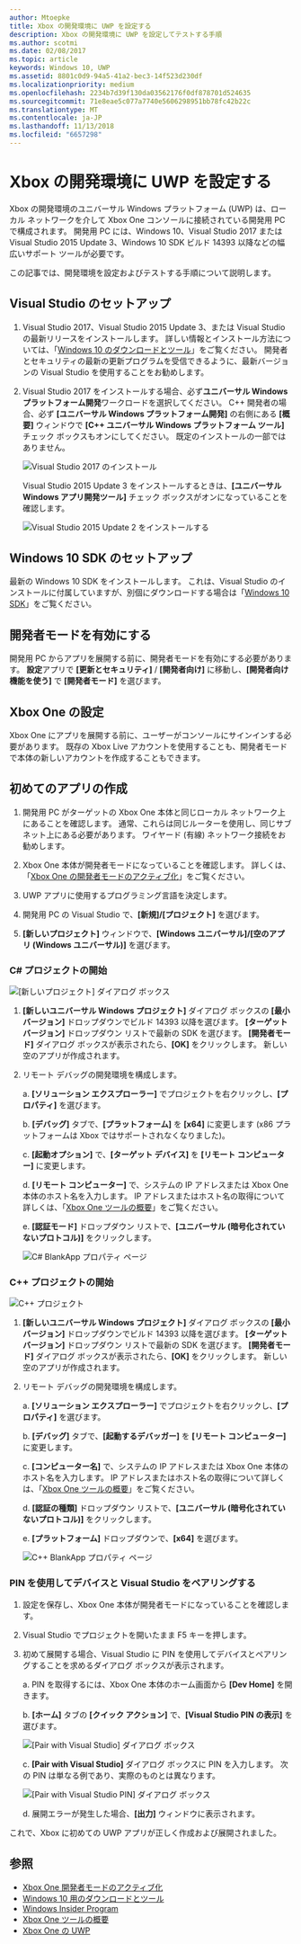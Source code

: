 ```yaml
---
author: Mtoepke
title: Xbox の開発環境に UWP を設定する
description: Xbox の開発環境に UWP を設定してテストする手順
ms.author: scotmi
ms.date: 02/08/2017
ms.topic: article
keywords: Windows 10, UWP
ms.assetid: 8801c0d9-94a5-41a2-bec3-14f523d230df
ms.localizationpriority: medium
ms.openlocfilehash: 2234b7d39f130da03562176f0df878701d524635
ms.sourcegitcommit: 71e8eae5c077a7740e5606298951bb78fc42b22c
ms.translationtype: MT
ms.contentlocale: ja-JP
ms.lasthandoff: 11/13/2018
ms.locfileid: "6657298"
---
```

# <a name="set-up-your-uwp-on-xbox-development-environment"></a>Xbox の開発環境に UWP を設定する

Xbox の開発環境のユニバーサル Windows プラットフォーム (UWP) は、ローカル ネットワークを介して Xbox One コンソールに接続されている開発用 PC で構成されます。
開発用 PC には、Windows 10、Visual Studio 2017 または Visual Studio 2015 Update 3、Windows 10 SDK ビルド 14393 以降などの幅広いサポート ツールが必要です。


この記事では、開発環境を設定およびテストする手順について説明します。

## <a name="visual-studio-setup"></a>Visual Studio のセットアップ

1. Visual Studio 2017、Visual Studio 2015 Update 3、または Visual Studio の最新リリースをインストールします。 詳しい情報とインストール方法については、「[Windows 10 のダウンロードとツール](https://dev.windows.com/downloads)」をご覧ください。 開発者とセキュリティの最新の更新プログラムを受信できるように、最新バージョンの Visual Studio を使用することをお勧めします。

2. Visual Studio 2017 をインストールする場合、必ず**ユニバーサル Windows プラットフォーム開発**ワークロードを選択してください。 C++ 開発者の場合、必ず **[ユニバーサル Windows プラットフォーム開発]** の右側にある **[概要]** ウィンドウで **[C++ ユニバーサル Windows プラットフォーム ツール]** チェック ボックスもオンにしてください。 既定のインストールの一部ではありません。

    ![Visual Studio 2017 のインストール](images/development-environment-setup-1.png)

    Visual Studio 2015 Update 3 をインストールするときは、**[ユニバーサル Windows アプリ開発ツール]** チェック ボックスがオンになっていることを確認します。

    ![Visual Studio 2015 Update 2 をインストールする](images/vs_install_tools.png)

## <a name="windows-10-sdk-setup"></a>Windows 10 SDK のセットアップ

最新の Windows 10 SDK をインストールします。 これは、Visual Studio のインストールに付属していますが、別個にダウンロードする場合は「[Windows 10 SDK](https://developer.microsoft.com/windows/downloads/windows-10-sdk)」をご覧ください。


## <a name="enabling-developer-mode"></a>開発者モードを有効にする

開発用 PC からアプリを展開する前に、開発者モードを有効にする必要があります。 **設定**アプリで **[更新とセキュリティ]** / **[開発者向け]** に移動し、**[開発者向け機能を使う]** で **[開発者モード]** を選びます。

## <a name="setting-up-your-xbox-one"></a>Xbox One の設定

Xbox One にアプリを展開する前に、ユーザーがコンソールにサインインする必要があります。 既存の Xbox Live アカウントを使用することも、開発者モードで本体の新しいアカウントを作成することもできます。 

## <a name="create-your-first-app"></a>初めてのアプリの作成

1. 開発用 PC がターゲットの Xbox One 本体と同じローカル ネットワーク上にあることを確認します。 通常、これらは同じルーターを使用し、同じサブネット上にある必要があります。 ワイヤード (有線) ネットワーク接続をお勧めします。

2. Xbox One 本体が開発者モードになっていることを確認します。  詳しくは、「[Xbox One の開発者モードのアクティブ化](devkit-activation.md)」をご覧ください。

3. UWP アプリに使用するプログラミング言語を決定します。

4. 開発用 PC の Visual Studio で、**[新規]/[プロジェクト]** を選びます。

5. **[新しいプロジェクト]** ウィンドウで、**[Windows ユニバーサル]/[空のアプリ (Windows ユニバーサル)]** を選びます。

### <a name="starting-a-c-project"></a>C# プロジェクトの開始

  ![[新しいプロジェクト] ダイアログ ボックス](images/development-environment-setup-2.png)

1. **[新しいユニバーサル Windows プロジェクト]** ダイアログ ボックスの **[最小バージョン]** ドロップダウンでビルド 14393 以降を選びます。 **[ターゲット バージョン]** ドロップダウン リストで最新の SDK を選びます。 **[開発者モード]** ダイアログ ボックスが表示されたら、**[OK]** をクリックします。 新しい空のアプリが作成されます。

2. リモート デバッグの開発環境を構成します。

    a. **[ソリューション エクスプローラー]** でプロジェクトを右クリックし、**[プロパティ]** を選びます。

    b. **[デバッグ]** タブで、**[プラットフォーム]** を **[x64]** に変更します  (x86 プラットフォームは Xbox ではサポートされなくなりました)。

    c. **[起動オプション]** で、**[ターゲット デバイス]** を **[リモート コンピューター]** に変更します。

    d. **[リモート コンピューター]** で、システムの IP アドレスまたは Xbox One 本体のホスト名を入力します。 IP アドレスまたはホスト名の取得について詳しくは、「[Xbox One ツールの概要](introduction-to-xbox-tools.md)」をご覧ください。

    e. **[認証モード]** ドロップダウン リストで、**[ユニバーサル (暗号化されていないプロトコル)]** をクリックします。

    ![C# BlankApp プロパティ ページ](images/vs_remote.jpg)

### <a name="starting-a-c-project"></a>C++ プロジェクトの開始

  ![C++ プロジェクト](images/development-environment-setup-3.png)

1. **[新しいユニバーサル Windows プロジェクト]** ダイアログ ボックスの **[最小バージョン]** ドロップダウンでビルド 14393 以降を選びます。 **[ターゲット バージョン]** ドロップダウン リストで最新の SDK を選びます。 **[開発者モード]** ダイアログ ボックスが表示されたら、**[OK]** をクリックします。 新しい空のアプリが作成されます。

2. リモート デバッグの開発環境を構成します。

   a. **[ソリューション エクスプローラー]** でプロジェクトを右クリックし、**[プロパティ]** を選びます。

   b. **[デバッグ]** タブで、**[起動するデバッガー]** を **[リモート コンピューター]** に変更します。

   c. **[コンピューター名]** で、システムの IP アドレスまたは Xbox One 本体のホスト名を入力します。 IP アドレスまたはホスト名の取得について詳しくは、「[Xbox One ツールの概要](introduction-to-xbox-tools.md)」をご覧ください。

   d. **[認証の種類]** ドロップダウン リストで、**[ユニバーサル (暗号化されていないプロトコル)]** をクリックします。

   e. **[プラットフォーム]** ドロップダウンで、**[x64]** を選びます。

    ![C++ BlankApp プロパティ ページ](images/development-environment-setup-4.png)

### <a name="pin-pair-your-device-with-visual-studio"></a>PIN を使用してデバイスと Visual Studio をペアリングする

1. 設定を保存し、Xbox One 本体が開発者モードになっていることを確認します。

2. Visual Studio でプロジェクトを開いたまま F5 キーを押します。

3. 初めて展開する場合、Visual Studio に PIN を使用してデバイスとペアリングすることを求めるダイアログ ボックスが表示されます。

    a. PIN を取得するには、Xbox One 本体のホーム画面から **[Dev Home]** を開きます。

    b. **[ホーム]** タブの **[クイック アクション]** で、**[Visual Studio PIN の表示]** を選びます。
  
    ![[Pair with Visual Studio] ダイアログ ボックス](images/development-environment-setup-5.png)

    c. **[Pair with Visual Studio]** ダイアログ ボックスに PIN を入力します。 次の PIN は単なる例であり、実際のものとは異なります。

    ![[Pair with Visual Studio PIN] ダイアログ ボックス](images/devhome_pin.png)

    d. 展開エラーが発生した場合、**[出力]** ウィンドウに表示されます。

これで、Xbox に初めての UWP アプリが正しく作成および展開されました。

## <a name="see-also"></a>参照
- [Xbox One 開発者モードのアクティブ化](devkit-activation.md)  
- [Windows 10 用のダウンロードとツール](https://dev.windows.com/downloads)  
- [Windows Insider Program](http://go.microsoft.com/fwlink/?LinkId=780552)  
- [Xbox One ツールの概要](introduction-to-xbox-tools.md) 
- [Xbox One の UWP](index.md)